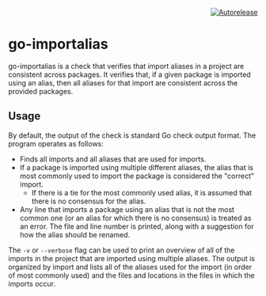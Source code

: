 <p align="right">
<a href="https://autorelease.general.dmz.palantir.tech/palantir/go-importalias"><img src="https://img.shields.io/badge/Perform%20an-Autorelease-success.svg" alt="Autorelease"></a>
</p>

go-importalias
==============
go-importalias is a check that verifies that import aliases in a project are consistent across packages. It verifies that, if a given package is imported using an alias, then all aliases for that import are consistent across the provided packages.

Usage
-----
By default, the output of the check is standard Go check output format. The program operates as follows:

* Finds all imports and all aliases that are used for imports.
* If a package is imported using multiple different aliases, the alias that is most commonly used to import the package is considered the "correct" import.
  * If there is a tie for the most commonly used alias, it is assumed that there is no consensus for the alias.
* Any line that imports a package using an alias that is not the most common one (or an alias for which there is no consensus) is treated as an error. The file and line number is printed, along with a suggestion for how the alias should be renamed.

The `-v` or `--verbose` flag can be used to print an overview of all of the imports in the project that are imported using multiple aliases. The output is organized by import and lists all of the aliases used for the import (in order of most commonly used) and the files and locations in the files in which the imports occur.
